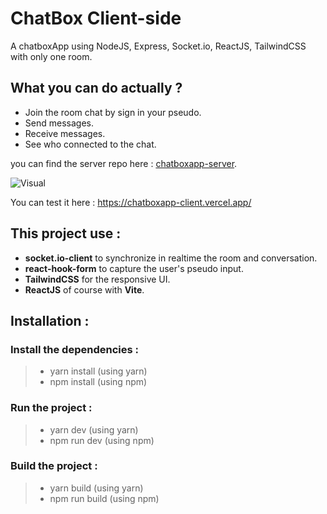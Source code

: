 # ChatBox Client-side
A chatboxApp using NodeJS, Express, Socket.io, ReactJS, TailwindCSS with only one room.

## What you can do actually ? 
* Join the room chat by sign in your pseudo.
* Send messages.
* Receive messages.
* See who connected to the chat.

you can find the server repo here : [chatboxapp-server](https://github.com/SuperCoolNinja/chatboxapp-server).

![Visual](https://cdn.discordapp.com/attachments/815375604610236426/1168487189454274570/image.png?ex=6551f17f&is=653f7c7f&hm=f554e77fd85df06ce9715c66112862283dc04ca2b53487031d7cee1b08760467&)


You can test it here : https://chatboxapp-client.vercel.app/


## This project use : 
* **socket.io-client** to synchronize in realtime the room and conversation.
* **react-hook-form** to capture the user's pseudo input.
* **TailwindCSS** for the responsive UI.
* **ReactJS** of course with **Vite**.


## Installation : 
### Install the dependencies : 
> * yarn install (using yarn) 
> * npm install  (using npm)

###  Run the project : 
> * yarn dev (using yarn)
> * npm run dev (using npm)


### Build the project :
> * yarn build (using yarn)
> * npm run build (using npm)
>
